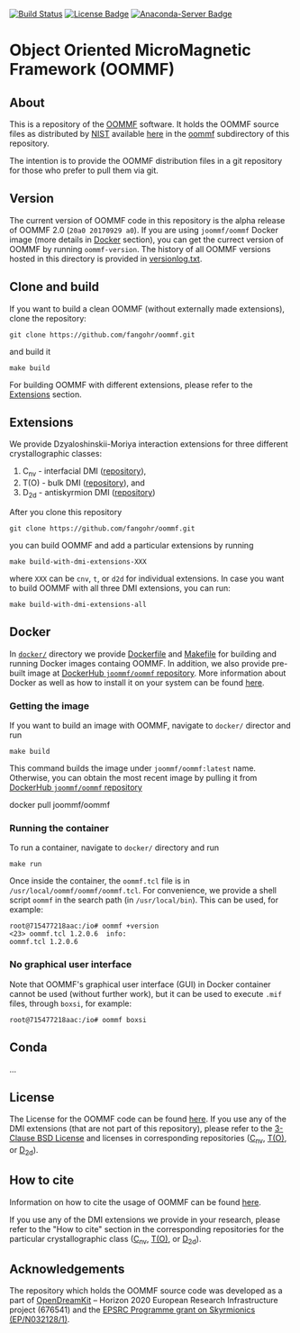 [![Build Status](https://travis-ci.org/fangohr/oommf.svg?branch=master)](https://travis-ci.org/fangohr/oommf)
[![License Badge](https://img.shields.io/badge/License-OOMMF-blue.svg)](oommf/LICENSE)
[![Anaconda-Server Badge](https://anaconda.org/conda-forge/oommf/badges/version.svg)](https://anaconda.org/conda-forge/oommf)

# Object Oriented MicroMagnetic Framework (OOMMF)

## About

This is a repository of the [OOMMF](https://math.nist.gov/oommf/oommf.html) software. It holds the OOMMF source files as distributed by [NIST](https://www.nist.gov/) available [here](https://math.nist.gov/oommf/software-20.html) in the [oommf](oommf) subdirectory of this repository.

The intention is to provide the OOMMF distribution files in a git repository for those who prefer to pull them via git.

## Version

The current version of OOMMF code in this repository is the alpha release of OOMMF 2.0 (`20a0 20170929 a0`). If you are using `joommf/oommf` Docker image (more details in [Docker](#Docker) section), you can get the currect version of OOMMF by running `oommf-version`. The history of all OOMMF versions hosted in this directory is provided in [versionlog.txt](versionlog.txt).

## Clone and build

If you want to build a clean OOMMF (without externally made extensions), clone the repository:

    git clone https://github.com/fangohr/oommf.git

and build it

    make build


For building OOMMF with different extensions, please refer to the [Extensions](#Extensions) section.

## Extensions

We provide Dzyaloshinskii-Moriya interaction extensions for three different crystallographic classes:

1. C<sub>nv</sub> - interfacial DMI ([repository](https://github.com/joommf/oommf-extension-dmi-cnv)),
2. T(O) - bulk DMI ([repository](https://github.com/joommf/oommf-extension-dmi-t)), and
3. D<sub>2d</sub> - antiskyrmion DMI ([repository](https://github.com/joommf/oommf-extension-dmi-d2d))

After you clone this repository

    git clone https://github.com/fangohr/oommf.git

you can build OOMMF and add a particular extensions by running

    make build-with-dmi-extensions-XXX

where `XXX` can be `cnv`, `t`, or `d2d` for individual extensions. In case you want to build OOMMF with all three DMI extensions, you can run:

    make build-with-dmi-extensions-all


## Docker

In [`docker/`](docker/) directory we provide [Dockerfile](docker/Dockerfile) and [Makefile](docker/Makefile) for building and running Docker images containg OOMMF. In addition, we also provide pre-built image at [DockerHub `joommf/oommf` repository](https://hub.docker.com/r/joommf/oommf/). More information about Docker as well as how to install it on your system can be found [here](https://www.docker.com/).

### Getting the image

If you want to build an image with OOMMF, navigate to `docker/` director and run

    make build

This command builds the image under `joommf/oommf:latest` name. Otherwise, you can obtain the most recent image by pulling it from [DockerHub `joommf/oommf` repository](https://hub.docker.com/r/joommf/oommf/)

   docker pull joommf/oommf


### Running the container

To run a container, navigate to `docker/` directory and run

    make run

Once inside the container, the `oommf.tcl` file is in `/usr/local/oommf/oommf/oommf.tcl`. For convenience, we provide a shell script `oommf` in the search path (in `/usr/local/bin`). This can be used, for example:

    root@715477218aac:/io# oommf +version
    <23> oommf.tcl 1.2.0.6  info:
    oommf.tcl 1.2.0.6

### No graphical user interface

Note that OOMMF's graphical user interface (GUI) in Docker container cannot be used (without further work), but it can be used to execute `.mif` files, through `boxsi`, for example:

    root@715477218aac:/io# oommf boxsi
    
## Conda

...

## License

The License for the OOMMF code can be found [here](oommf/LICENSE). If you use any of the DMI extensions (that are not part of this repository), please refer to the [3-Clause BSD License](https://opensource.org/licenses/BSD-3-Clause) and licenses in corresponding repositories ([C<sub>nv</sub>](https://github.com/joommf/oommf-extension-dmi-cnv), [T(O)](https://github.com/joommf/oommf-extension-dmi-t), or [D<sub>2d</sub>](https://github.com/joommf/oommf-extension-dmi-d2d)).

## How to cite

Information on how to cite the usage of OOMMF can be found [here](https://math.nist.gov/oommf/oommf_cites.html).

If you use any of the DMI extensions we provide in your research, please refer to the "How to cite" section in the corresponding repositories for the particular crystallographic class ([C<sub>nv</sub>](https://github.com/joommf/oommf-extension-dmi-cnv), [T(O)](https://github.com/joommf/oommf-extension-dmi-t), or [D<sub>2d</sub>](https://github.com/joommf/oommf-extension-dmi-d2d)).

## Acknowledgements

The repository which holds the OOMMF source code was developed as a part of [OpenDreamKit](http://opendreamkit.org/) – Horizon 2020 European Research Infrastructure project (676541) and the [EPSRC Programme grant on Skyrmionics (EP/N032128/1)](https://www.skyrmions.ac.uk/).
